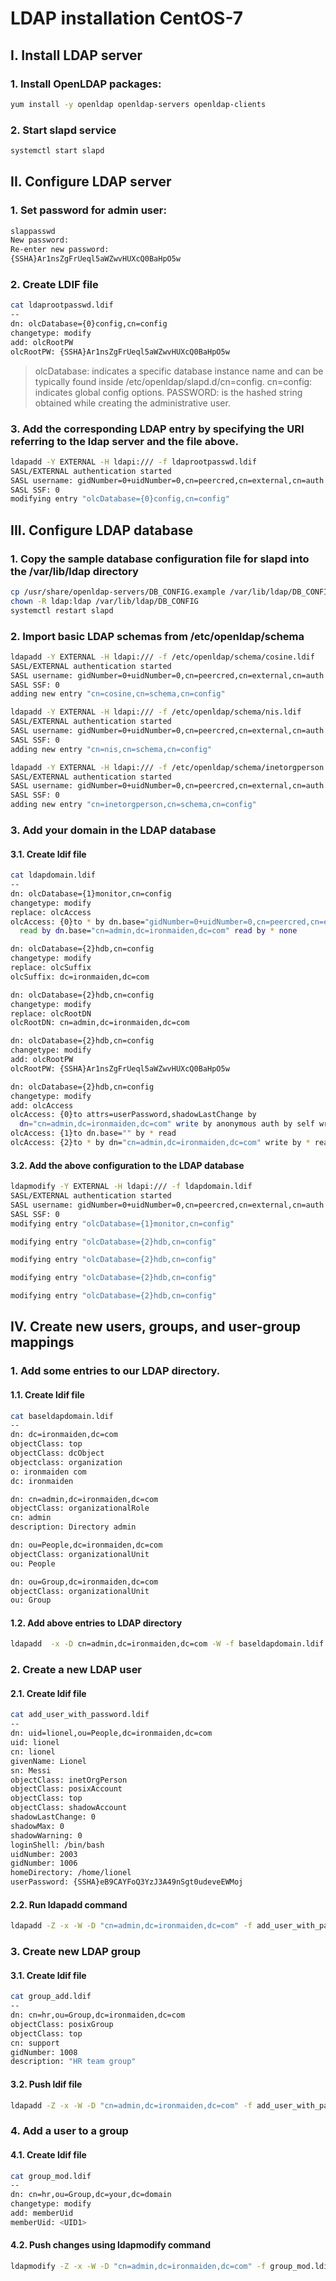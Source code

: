 # LDAP installation CentOS-7

## I. Install LDAP server

### 1. Install OpenLDAP packages:
```bash
yum install -y openldap openldap-servers openldap-clients
```

### 2. Start slapd service
```bash
systemctl start slapd
```

## II. Configure LDAP server

### 1. Set password for admin user:
```bash
slappasswd
New password:
Re-enter new password:
{SSHA}Ar1nsZgFrUeql5aWZwvHUXcQ0BaHpO5w
```

### 2. Create LDIF file
```bash
cat ldaprootpasswd.ldif
--
dn: olcDatabase={0}config,cn=config
changetype: modify
add: olcRootPW
olcRootPW: {SSHA}Ar1nsZgFrUeql5aWZwvHUXcQ0BaHpO5w
```
> olcDatabase: indicates a specific database instance name and can be typically found inside /etc/openldap/slapd.d/cn=config.
cn=config: indicates global config options.
PASSWORD: is the hashed string obtained while creating the administrative user.

### 3. Add the corresponding LDAP entry by specifying the URI referring to the ldap server and the file above.
```bash
ldapadd -Y EXTERNAL -H ldapi:/// -f ldaprootpasswd.ldif
SASL/EXTERNAL authentication started
SASL username: gidNumber=0+uidNumber=0,cn=peercred,cn=external,cn=auth
SASL SSF: 0
modifying entry "olcDatabase={0}config,cn=config"
```

## III. Configure LDAP database

### 1. Copy the sample database configuration file for slapd into the /var/lib/ldap directory
```bash
cp /usr/share/openldap-servers/DB_CONFIG.example /var/lib/ldap/DB_CONFIG
chown -R ldap:ldap /var/lib/ldap/DB_CONFIG
systemctl restart slapd
```

### 2. Import basic LDAP schemas from /etc/openldap/schema
```bash
ldapadd -Y EXTERNAL -H ldapi:/// -f /etc/openldap/schema/cosine.ldif
SASL/EXTERNAL authentication started
SASL username: gidNumber=0+uidNumber=0,cn=peercred,cn=external,cn=auth
SASL SSF: 0
adding new entry "cn=cosine,cn=schema,cn=config"

ldapadd -Y EXTERNAL -H ldapi:/// -f /etc/openldap/schema/nis.ldif
SASL/EXTERNAL authentication started
SASL username: gidNumber=0+uidNumber=0,cn=peercred,cn=external,cn=auth
SASL SSF: 0
adding new entry "cn=nis,cn=schema,cn=config"

ldapadd -Y EXTERNAL -H ldapi:/// -f /etc/openldap/schema/inetorgperson.ldif
SASL/EXTERNAL authentication started
SASL username: gidNumber=0+uidNumber=0,cn=peercred,cn=external,cn=auth
SASL SSF: 0
adding new entry "cn=inetorgperson,cn=schema,cn=config"
```

### 3. Add your domain in the LDAP database
#### 3.1. Create ldif file
```bash
cat ldapdomain.ldif
--
dn: olcDatabase={1}monitor,cn=config
changetype: modify
replace: olcAccess
olcAccess: {0}to * by dn.base="gidNumber=0+uidNumber=0,cn=peercred,cn=external,cn=auth"
  read by dn.base="cn=admin,dc=ironmaiden,dc=com" read by * none

dn: olcDatabase={2}hdb,cn=config
changetype: modify
replace: olcSuffix
olcSuffix: dc=ironmaiden,dc=com

dn: olcDatabase={2}hdb,cn=config
changetype: modify
replace: olcRootDN
olcRootDN: cn=admin,dc=ironmaiden,dc=com

dn: olcDatabase={2}hdb,cn=config
changetype: modify
add: olcRootPW
olcRootPW: {SSHA}Ar1nsZgFrUeql5aWZwvHUXcQ0BaHpO5w

dn: olcDatabase={2}hdb,cn=config
changetype: modify
add: olcAccess
olcAccess: {0}to attrs=userPassword,shadowLastChange by
  dn="cn=admin,dc=ironmaiden,dc=com" write by anonymous auth by self write by * none
olcAccess: {1}to dn.base="" by * read
olcAccess: {2}to * by dn="cn=admin,dc=ironmaiden,dc=com" write by * read
```
#### 3.2. Add the above configuration to the LDAP database
```bash
ldapmodify -Y EXTERNAL -H ldapi:/// -f ldapdomain.ldif
SASL/EXTERNAL authentication started
SASL username: gidNumber=0+uidNumber=0,cn=peercred,cn=external,cn=auth
SASL SSF: 0
modifying entry "olcDatabase={1}monitor,cn=config"

modifying entry "olcDatabase={2}hdb,cn=config"

modifying entry "olcDatabase={2}hdb,cn=config"

modifying entry "olcDatabase={2}hdb,cn=config"

modifying entry "olcDatabase={2}hdb,cn=config"

```

## IV. Create new users, groups, and user-group mappings

### 1. Add some entries to our LDAP directory.
#### 1.1. Create ldif file
```bash
cat baseldapdomain.ldif
--
dn: dc=ironmaiden,dc=com
objectClass: top
objectClass: dcObject
objectclass: organization
o: ironmaiden com
dc: ironmaiden

dn: cn=admin,dc=ironmaiden,dc=com
objectClass: organizationalRole
cn: admin
description: Directory admin

dn: ou=People,dc=ironmaiden,dc=com
objectClass: organizationalUnit
ou: People

dn: ou=Group,dc=ironmaiden,dc=com
objectClass: organizationalUnit
ou: Group
```
#### 1.2. Add above entries to LDAP directory
```bash
ldapadd  -x -D cn=admin,dc=ironmaiden,dc=com -W -f baseldapdomain.ldif
```

### 2. Create a new LDAP user
#### 2.1. Create ldif file
```bash
cat add_user_with_password.ldif
--
dn: uid=lionel,ou=People,dc=ironmaiden,dc=com
uid: lionel
cn: lionel
givenName: Lionel
sn: Messi
objectClass: inetOrgPerson
objectClass: posixAccount
objectClass: top
objectClass: shadowAccount
shadowLastChange: 0
shadowMax: 0
shadowWarning: 0
loginShell: /bin/bash
uidNumber: 2003
gidNumber: 1006
homeDirectory: /home/lionel
userPassword: {SSHA}eB9CAYFoQ3YzJ3A49nSgt0udeveEWMoj
```
#### 2.2. Run ldapadd command
```bash
ldapadd -Z -x -W -D "cn=admin,dc=ironmaiden,dc=com" -f add_user_with_passwd.ldif
```

### 3. Create new LDAP group
#### 3.1. Create ldif file
```bash
cat group_add.ldif
--
dn: cn=hr,ou=Group,dc=ironmaiden,dc=com
objectClass: posixGroup
objectClass: top
cn: support
gidNumber: 1008
description: "HR team group"
```
#### 3.2. Push ldif file
```bash
ldapadd -Z -x -W -D "cn=admin,dc=ironmaiden,dc=com" -f add_user_with_passwd.ldif
```

### 4. Add a user to a group
#### 4.1. Create ldif file
```bash
cat group_mod.ldif
--
dn: cn=hr,ou=Group,dc=your,dc=domain
changetype: modify
add: memberUid
memberUid: <UID1>
```
#### 4.2. Push changes using ldapmodify command
```bash
ldapmodify -Z -x -W -D "cn=admin,dc=ironmaiden,dc=com" -f group_mod.ldif
```
